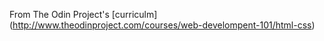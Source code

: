 From The Odin Project's [curriculm] (http://www.theodinproject.com/courses/web-develompent-101/html-css)
